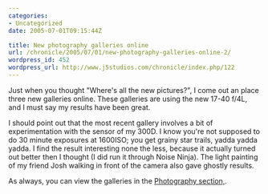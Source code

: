 ```yaml
--- 
categories:
- Uncategorized
date: 2005-07-01T09:15:44Z

title: New photography galleries online
url: /chronicle/2005/07/01/new-photography-galleries-online-2/
wordpress_id: 452
wordpress_url: http://www.j5studios.com/chronicle/index.php/122
---
```


Just when you thought "Where's all the new pictures?", I come out an place three new galleries online.  These galleries are using the new 17-40 f/4L, and I must say my results have been great.

I should point out that the most recent gallery involves a bit of experimentation with the sensor of my 300D.  I know you're not supposed to do 30 minute exposures at 1600ISO; you get grainy star trails, yadda yadda yadda.  I find the result interesting none the less, because it actually turned out better then I thought (I did run it through Noise Ninja).  The light painting of my friend Josh walking in front of the camera also gave ghostly results.

As always, you can view the galleries in the <a href="/photography/">Photography section,</a>.

